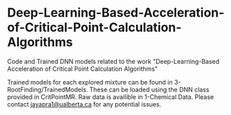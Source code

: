 # Deep-Learning-Based-Acceleration-of-Critical-Point-Calculation-Algorithms
Code and Trained DNN models related to the work "Deep-Learning-Based Acceleration of Critical Point Calculation Algorithms"

Trained models for each explored mixture can be found in 3-RootFinding/TrainedModels.
These can be loaded using the DNN class provided in CritPointMR.
Raw data is availible in 1-Chemical Data.
Please contact jayapra1@ualberta.ca for any potential issues.
